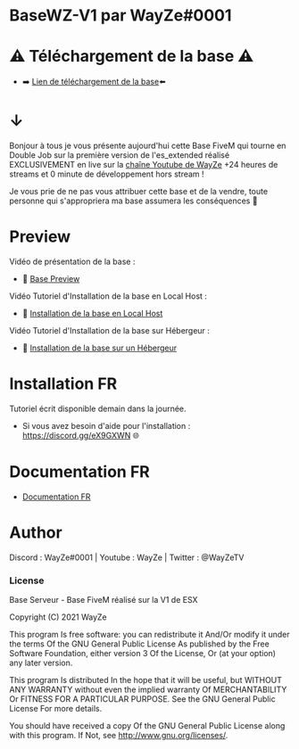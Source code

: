 # BaseWZ-V1 par WayZe#0001

# ⚠️ Téléchargement de la base ⚠️

 - ➡️ [Lien de téléchargement de la base](https://mega.nz/file/dwZzjSqZ#Hq_BLYMs85ONLk9OkvGeIc9EUI-H17Lvx-bXuJubCbc)⬅️

# ↓

Bonjour à tous je vous présente aujourd'hui cette Base FiveM qui tourne en Double Job sur la première version de l'es_extended réalisé EXCLUSIVEMENT en live sur la [chaîne Youtube de WayZe](https://youtube.com/WayZe) +24 heures de streams et 0 minute de développement hors stream !

Je vous prie de ne pas vous attribuer cette base et de la vendre, toute personne qui s'appropriera ma base assumera les conséquences 🙂

# Preview

Vidéo de présentation de la base :
 - 🎥 [Base Preview](https://youtu.be/j-H1p0sB4yM)  

Vidéo Tutoriel d'Installation de la base en Local Host :
 - 🎥 [Installation de la base en Local Host](https://youtu.be/GF0XyMR2woE)

Vidéo Tutoriel d'Installation de la base sur Hébergeur :
 - 🎥 [Installation de la base sur un Hébergeur](https://youtu.be/_pvsFfvgcNI)
 
# Installation FR 

Tutoriel écrit disponible demain dans la journée.

- Si vous avez besoin d'aide pour l'installation : https://discord.gg/eX9GXWN 🌐

# Documentation FR 

- [Documentation FR](https://github.com/WayZeTV/BaseWZ-V1/blob/main/documentation.md)

# Author 
Discord : WayZe#0001 | Youtube : WayZe | Twitter : @WayZeTV

### License
Base Serveur - Base FiveM réalisé sur la V1 de ESX

Copyright (C) 2021 WayZe

This program Is free software: you can redistribute it And/Or modify it under the terms Of the GNU General Public License As published by the Free Software Foundation, either version 3 Of the License, Or (at your option) any later version.

This program Is distributed In the hope that it will be useful, but WITHOUT ANY WARRANTY without even the implied warranty Of MERCHANTABILITY Or FITNESS FOR A PARTICULAR PURPOSE. See the GNU General Public License For more details.

You should have received a copy Of the GNU General Public License along with this program. If Not, see http://www.gnu.org/licenses/.

 

